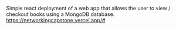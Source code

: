 Simple react deployment of a web app that allows the user to view / checkout books using a MongoDB database. 
https://networkingcapstone.vercel.app/#

